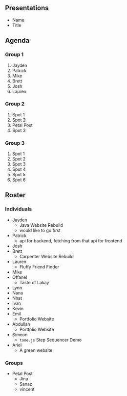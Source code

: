 ## Presentations
- Name
- Title

## Agenda
### Group 1
1. Jayden
2. Patrick
3. Mike
4. Brett
5. Josh
6. Lauren

### Group 2
1. Spot 1
2. Spot 2
3. Petal Post
4. Spot 3

### Group 3
1. Spot 1
2. Spot 2
3. Spot 3
4. Spot 4
5. Spot 5
6. Spot 6

## Roster
### Individuals
- Jayden
  - Java Website Rebuild
  - would like to go first
- Patrick
  - api for backend, fetching from that api for frontend
- Josh
- Brett
  - Carpenter Website Rebuild
- Lauren
  - Fluffy Friend Finder
- Mike
- Offanel
  - Taste of Lakay
- Lynn
- Nana
- Nhat
- Ivan
- Kevin
- Emil
  - Portfolio Website
- Abdullah
  - Portfolio Website
- Simeon
  - `tone.js` Step Sequencer Demo
- Ariel
  - A green website

### Groups
- Petal Post
  - Jina
  - Sanaz
  - vincent